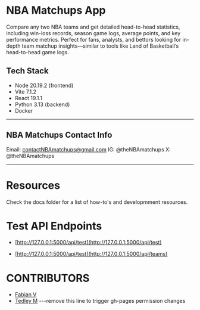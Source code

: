 # NBA Matchups App

Compare any two NBA teams and get detailed head-to-head statistics, including win-loss records, season game logs, average points, and key performance metrics. Perfect for fans, analysts, and bettors looking for in-depth team matchup insights—similar to tools like Land of Basketball’s head-to-head game logs.

## Tech Stack

- Node 20.19.2 (frontend)
- Vite 7.1.2
- React 19.1.1
- Python 3.13 (backend)
- Docker

---

## NBA Matchups Contact Info

Email: contactNBAmatchups@gmail.com
IG: @theNBAmatchups
X: @theNBAmatchups

---
# Resources 
Check the docs folder for a list of how-to's and developmment resources. 


# Test API Endpoints 
* [http://127.0.0.1:5000/api/test](http://127.0.0.1:5000/api/test)

 
* [http://127.0.0.1:5000/api/test](http://127.0.0.1:5000/api/teams)

# CONTRIBUTORS
* [Fabian V](website)
* [Tedley M](https://ted.meralus.com)
---remove this line to trigger gh-pages permission changes